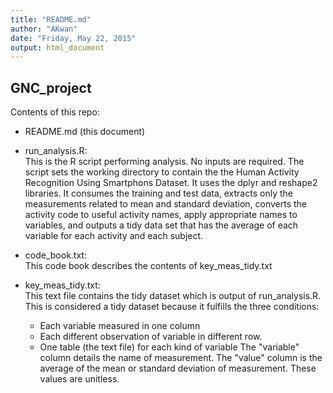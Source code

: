 ```yaml
---
title: "README.md"
author: "AKwan"
date: "Friday, May 22, 2015"
output: html_document
---
```


## GNC_project


Contents of this repo:

- README.md (this document)

- run_analysis.R:   
  This is the R script performing analysis.  No inputs are required.
  The script sets the working directory to contain the the Human
  Activity Recognition Using Smartphons Dataset.  It uses the dplyr
  and reshape2 libraries.  It consumes the
  training and test data, extracts only the measurements related to mean
  and standard deviation, converts the activity code to useful activity names,
  apply appropriate names to variables, and outputs a tidy data set that 
  has the average of each variable for each activity and each subject.  

- code_book.txt:  
  This code book describes the contents of key_meas_tidy.txt

- key_meas_tidy.txt:  
  This text file contains the tidy dataset which is output of run_analysis.R.
  This is considered a tidy dataset because it fulfills the three conditions:
  - Each variable measured in one column
  - Each different observation of variable in different row.
  - One table (the text file) for each kind of variable
  The "variable" column details the name of measurement.
  The "value" column is the average of the mean or standard deviation
  of measurement.  These values are unitless.  


 



